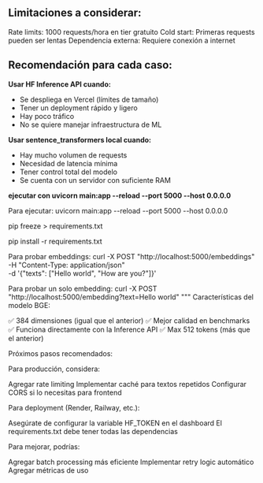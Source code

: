 
## Limitaciones a considerar:

Rate limits: 1000 requests/hora en tier gratuito
Cold start: Primeras requests pueden ser lentas
Dependencia externa: Requiere conexión a internet

## Recomendación para cada caso:
**Usar HF Inference API cuando:**

- Se despliega en Vercel (límites de tamaño)
- Tener un deployment rápido y ligero
- Hay poco tráfico
- No se quiere manejar infraestructura de ML

**Usar sentence_transformers local cuando:**

- Hay mucho volumen de requests
- Necesidad de latencia mínima
- Tener control total del modelo
- Se cuenta con un servidor con suficiente RAM

**ejecutar con  uvicorn main:app --reload --port 5000 --host 0.0.0.0**

Para ejecutar:
uvicorn main:app --reload --port 5000 --host 0.0.0.0

pip freeze > requirements.txt    

pip install -r requirements.txt

Para probar embeddings:
curl -X POST "http://localhost:5000/embeddings" \
-H "Content-Type: application/json" \
-d '{"texts": ["Hello world", "How are you?"]}'

Para probar un solo embedding:
curl -X POST "http://localhost:5000/embedding?text=Hello world"
"""
Características del modelo BGE:

✅ 384 dimensiones (igual que el anterior)
✅ Mejor calidad en benchmarks
✅ Funciona directamente con la Inference API
✅ Max 512 tokens (más que el anterior)

Próximos pasos recomendados:

Para producción, considera:

Agregar rate limiting
Implementar caché para textos repetidos
Configurar CORS si lo necesitas para frontend


Para deployment (Render, Railway, etc.):

Asegúrate de configurar la variable HF_TOKEN en el dashboard
El requirements.txt debe tener todas las dependencias

Para mejorar, podrías:

Agregar batch processing más eficiente
Implementar retry logic automático
Agregar métricas de uso